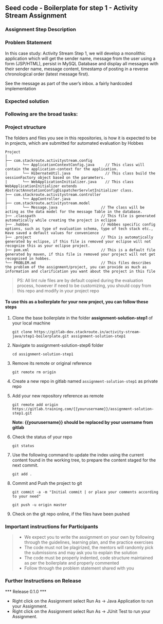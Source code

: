 ## Seed code - Boilerplate for step 1 - Activity Stream Assignment

### Assignment Step Description

### Problem Statement

In this case study: Activity Stream Step 1, we will develop a monolithic application which will get the sender name, message from the user using a form (JSP/HTML), 
persist in MySQL Database and display all messages with their sender name, message content, timestamp of posting in a reverse chronological order (latest message first).

See the message as part of the user’s inbox. a fairly hardcoded implementation

### Expected solution

### Following are the broad tasks:

### Project structure

The folders and files you see in this repositories, is how it is expected to be in projects, which are submitted for automated evaluation by Hobbes

    Project
	|
	├── com.stackroute.activitystream.config	           
	|	    └── ApplicationContextConfig.java     // This class will contain the application-context for the application.
	|	    └── HibernateUtil.java                // This class build the sessionFactory object based on the parameters.
	|	    └── WebApplicationInitializer.java    // This class WebApplicationInitializer extends AbstractAnnotationConfigDispatcherServletInitializer class.
	├── com.stackroute.activitystream.controller
	|		└── AppController.java 		               
	├── com.stackroute.activitystream.model
	|		└── Message.java                    // The class will be acting as the data model for the message Table in the database. 
	├── .classpath			                    // This file is generated automatically while creating the project in eclipse
	├── .hobbes   			                    // Hobbes specific config options, such as type of evaluation schema, type of tech stack etc., Have saved a default values for convenience
	├── .project			                    // This is automatically generated by eclipse, if this file is removed your eclipse will not recognize this as your eclipse project. 
	├── pom.xml 			                    // This is a default file generated by maven, if this file is removed your project will not get recognised in hobbes.
	└── PROBLEM.md  		                    // This files describes the problem of the assignment/project, you can provide as much as information and clarification you want about the project in this file

> PS: All lint rule files are by default copied during the evaluation process, however if need to be customizing, you should copy from this repo and modify in your project repo


#### To use this as a boilerplate for your new project, you can follow these steps

1. Clone the base boilerplate in the folder **assignment-solution-step1** of your local machine
     
    `git clone https://gitlab-dev.stackroute.in/activity-stream-java/step1-boilerplate.git assignment-solution-step1`

2. Navigate to assignment-solution-step6 folder

    `cd assignment-solution-step1`

3. Remove its remote or original reference

     `git remote rm origin`

4. Create a new repo in gitlab named `assignment-solution-step1` as private repo

5. Add your new repository reference as remote

     `git remote add origin https://gitlab.training.com/{{yourusername}}/assignment-solution-step1.git`

     **Note: {{yourusername}} should be replaced by your username from gitlab**

5. Check the status of your repo 
     
     `git status`

6. Use the following command to update the index using the current content found in the working tree, to prepare the content staged for the next commit.

     `git add .`
 
7. Commit and Push the project to git

     `git commit -a -m "Initial commit | or place your comments according to your need"`

     `git push -u origin master`

8. Check on the git repo online, if the files have been pushed

### Important instructions for Participants
> - We expect you to write the assignment on your own by following through the guidelines, learning plan, and the practice exercises
> - The code must not be plagirized, the mentors will randomly pick the submissions and may ask you to explain the solution
> - The code must be properly indented, code structure maintained as per the boilerplate and properly commented
> - Follow through the problem statement shared with you

### Further Instructions on Release

*** Release 0.1.0 ***

- Right click on the Assignment select Run As -> Java Application to run your Assignment.
- Right click on the Assignment select Run As -> JUnit Test to run your Assignment.